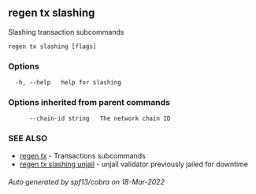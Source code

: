 ## regen tx slashing

Slashing transaction subcommands

```
regen tx slashing [flags]
```

### Options

```
  -h, --help   help for slashing
```

### Options inherited from parent commands

```
      --chain-id string   The network chain ID
```

### SEE ALSO

* [regen tx](regen_tx.md)	 - Transactions subcommands
* [regen tx slashing unjail](regen_tx_slashing_unjail.md)	 - unjail validator previously jailed for downtime

###### Auto generated by spf13/cobra on 18-Mar-2022
